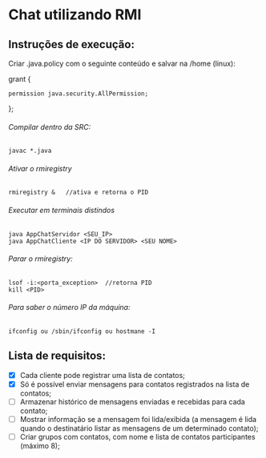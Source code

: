 # Chat utilizando RMI

## Instruções de execução:

Criar .java.policy com o seguinte conteúdo e salvar na /home (linux):

grant {
	
	permission java.security.AllPermission;
};

###### Compilar dentro da SRC: 
	javac *.java 
  

###### Ativar o rmiregistry
	rmiregistry &   //ativa e retorna o PID
  
  
###### Executar em terminais distindos

    java AppChatServidor <SEU_IP>
    java AppChatCliente <IP DO SERVIDOR> <SEU NOME>

  
###### Parar o rmiregistry:

	lsof -i:<porta_exception>  //retorna PID
	kill <PID>

###### Para saber o número IP da máquina:

	ifconfig ou /sbin/ifconfig ou hostmane -I


## Lista de requisitos:
- [x] Cada cliente pode registrar uma lista de contatos;
- [x] Só é possível enviar mensagens para contatos registrados na lista de contatos;
- [ ] Armazenar histórico de mensagens enviadas e recebidas para cada contato;
- [ ] Mostrar informação se a mensagem foi lida/exibida (a mensagem é lida quando o destinatário listar as mensagens de um determinado contato);
- [ ] Criar grupos com contatos, com nome e lista de contatos participantes (máximo 8);

